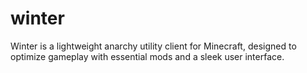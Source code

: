 # winter
Winter is a lightweight anarchy utility client for Minecraft, designed to optimize gameplay with essential mods and a sleek user interface.
